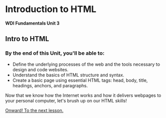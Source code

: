 # Introduction to HTML

**WDI Fundamentals Unit 3**

## Intro to HTML

### By the end of this Unit, you'll be able to:

* Define the underlying processes of the web and the tools necessary to design and code websites.
* Understand the basics of HTML structure and syntax.
* Create a basic page using essential HTML tags: head, body, title, headings, anchors, and paragraphs.

Now that we know how the Internet works and how it delivers webpages to your personal computer, let's brush up on our HTML skills!

[Onward! To the next lesson.](html-elements/)

